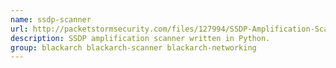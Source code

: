```yaml
---
name: ssdp-scanner
url: http://packetstormsecurity.com/files/127994/SSDP-Amplification-Scanner.html
description: SSDP amplification scanner written in Python.
group: blackarch blackarch-scanner blackarch-networking
---
```

